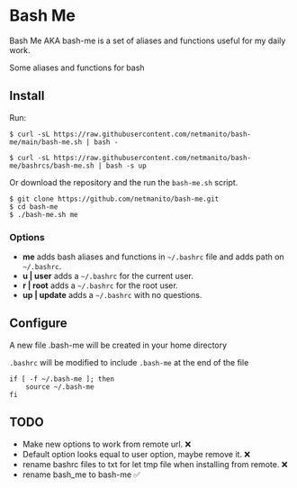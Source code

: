 # Bash Me

Bash Me AKA bash-me is a set of aliases and functions useful for my daily work.

Some aliases and functions for bash



## Install 

Run:
```
$ curl -sL https://raw.githubusercontent.com/netmanito/bash-me/main/bash-me.sh | bash -

$ curl -sL https://raw.githubusercontent.com/netmanito/bash-me/bashrcs/bash-me.sh | bash -s up

```

Or download the repository and the run the `bash-me.sh` script.

```
$ git clone https://github.com/netmanito/bash-me.git
$ cd bash-me
$ ./bash-me.sh me
```

### Options

* **me** adds bash aliases and functions in `~/.bashrc` file and adds path on `~/.bashrc`.
* **u | user** adds a `~/.bashrc` for the current user.
* **r | root** adds a `~/.bashrc` for the root user.
* **up | update** adds a `~/.bashrc` with no questions.
## Configure

A new file .bash-me will be created in your home directory 

`.bashrc` will be modified to include `.bash-me` at the end of the file

```
if [ -f ~/.bash-me ]; then
    source ~/.bash-me
fi
```
## TODO

* Make new options to work from remote url. ❌
* Default option looks equal to user option, maybe remove it. ❌
* rename bashrc files to txt for let tmp file when installing from remote. ❌
* rename bash_me to bash-me ✅